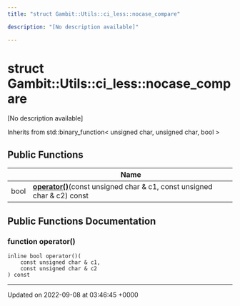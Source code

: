```yaml
---
title: "struct Gambit::Utils::ci_less::nocase_compare"

description: "[No description available]"

---
```


# struct Gambit::Utils::ci_less::nocase_compare



[No description available]

Inherits from std::binary_function< unsigned char, unsigned char, bool >

## Public Functions

|                | Name           |
| -------------- | -------------- |
| bool | **[operator()](/documentation/code/classes/structgambit_1_1utils_1_1ci__less_1_1nocase__compare/#function-operator)**(const unsigned char & c1, const unsigned char & c2) const |

## Public Functions Documentation

### function operator()

```
inline bool operator()(
    const unsigned char & c1,
    const unsigned char & c2
) const
```


-------------------------------

Updated on 2022-09-08 at 03:46:45 +0000